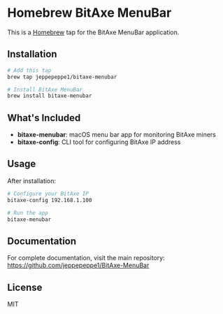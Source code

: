 # Homebrew BitAxe MenuBar

This is a [Homebrew](https://brew.sh) tap for the BitAxe MenuBar application.

## Installation

```bash
# Add this tap
brew tap jeppepeppe1/bitaxe-menubar

# Install BitAxe MenuBar
brew install bitaxe-menubar
```

## What's Included

- **bitaxe-menubar**: macOS menu bar app for monitoring BitAxe miners
- **bitaxe-config**: CLI tool for configuring BitAxe IP address

## Usage

After installation:

```bash
# Configure your BitAxe IP
bitaxe-config 192.168.1.100

# Run the app
bitaxe-menubar
```

## Documentation

For complete documentation, visit the main repository:
https://github.com/jeppepeppe1/BitAxe-MenuBar

## License

MIT
